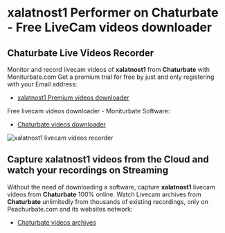 # xalatnost1 Performer on Chaturbate - Free LiveCam videos downloader

## Chaturbate Live Videos Recorder

Monitor and record livecam videos of **xalatnost1** from **Chaturbate** with Moniturbate.com
Get a premium trial for free by just and only registering with your Email address:
* [xalatnost1 Premium videos downloader](https://moniturbate.com/request-demo-licence-key.html)

Free livecam videos downloader - Moniturbate Software:
* [Chaturbate videos downloader](https://moniturbate.com/moniturbate-download-software.html)

![xalatnost1 livecam videos recorder](https://peachurnet.com/templates/moniturbate-software.png)


## Capture xalatnost1 videos from the Cloud and watch your recordings on Streaming

Without the need of downloading a software, capture **xalatnost1** livecam videos from **Chaturbate** 100% online.
Watch Livecam archives from **Chaturbate** unlimitedly from thousands of existing recordings, only on Peachurbate.com and its websites network:
* [Chaturbate videos archives](https://peachurnet.com/)